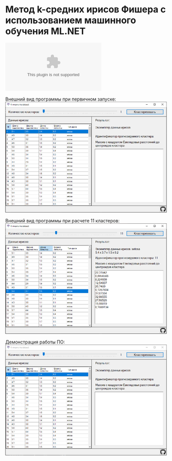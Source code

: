 # Метод k-средних ирисов Фишера с использованием машинного обучения ML.NET

[![GitHub release (latest by date and asset including pre-releases)](https://img.shields.io/github/downloads-pre/umanets-alexander/k-means-iris/1.0/k-means-iris.zip)](https://github.com/umanets-alexander/k-means-iris/releases/download/1.0/k-means-iris.zip)

Внешний вид программы при первичном запуске:
![Внешний вид программы при первичном запуске](https://github.com/umanets-alexander/k-means-iris/blob/main/img/1.png)

Внешний вид программы при расчете 11 кластеров:
![Внешний вид программы при расчете 11 кластеров](https://github.com/umanets-alexander/k-means-iris/blob/main/img/2.png)

Демонстрация работы ПО:
![Демонстрация работы ПО](https://github.com/umanets-alexander/k-means-iris/blob/main/img/demonstration.gif)
